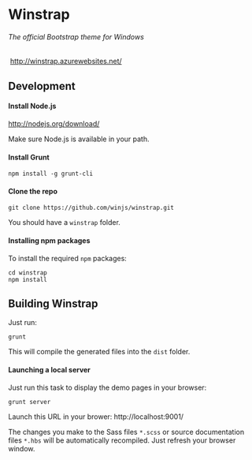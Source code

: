 ﻿# Winstrap
###### The official Bootstrap theme for Windows
﻿
http://winstrap.azurewebsites.net/

## Development

#### Install Node.js

http://nodejs.org/download/

Make sure Node.js is available in your path.

#### Install Grunt

```
npm install -g grunt-cli
```

#### Clone the repo

```
git clone https://github.com/winjs/winstrap.git
```

You should have a `winstrap` folder.

#### Installing npm packages

To install the required `npm` packages:

```
cd winstrap
npm install
```

## Building Winstrap

Just run:

```
grunt
```

This will compile the generated files into the `dist` folder.

#### Launching a local server

Just run this task to display the demo pages in your browser:

```
grunt server
```

Launch this URL in your brower: http://localhost:9001/

The changes you make to the Sass files `*.scss` or source documentation files `*.hbs` will be automatically recompiled. Just refresh your browser window.
